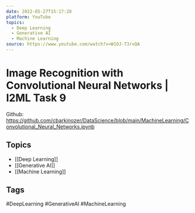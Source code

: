 ```yaml
---
date: 2022-05-27T15:17:28
platform: YouTube
topics:
  - Deep Learning
  - Generative AI
  - Machine Learning
source: https://www.youtube.com/watch?v=W1OJ-T3rvQA
---
```

# Image Recognition with Convolutional Neural Networks | I2ML Task 9

Github: https://github.com/cbarkinozer/DataScience/blob/main/MachineLearning/Convolutional_Neural_Networks.ipynb

## Topics
- [[Deep Learning]]
- [[Generative AI]]
- [[Machine Learning]]

## Tags
#DeepLearning #GenerativeAI #MachineLearning